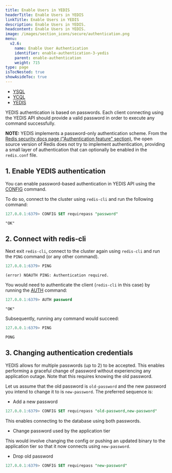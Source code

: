 ```yaml
---
title: Enable Users in YEDIS
headerTitle: Enable Users in YEDIS
linkTitle: Enable Users in YEDIS
description: Enable Users in YEDIS.
headcontent: Enable Users in YEDIS.
image: /images/section_icons/secure/authentication.png
menu:
  v2.6:
    name: Enable User Authentication
    identifier: enable-authentication-3-yedis
    parent: enable-authentication
    weight: 715
type: page
isTocNested: true
showAsideToc: true
---
```


<ul class="nav nav-tabs-alt nav-tabs-yb">
  <li >
    <a href="/latest/secure/enable-authentication/ysql" class="nav-link">
      <i class="icon-postgres" aria-hidden="true"></i>
      YSQL
    </a>
  </li>
  <li >
    <a href="/latest/secure/enable-authentication/ycql" class="nav-link">
      <i class="icon-cassandra" aria-hidden="true"></i>
      YCQL
    </a>
  </li>
  <li>
    <a href="/latest/secure/enable-authentication/yedis" class="nav-link active">
      <i class="icon-redis" aria-hidden="true"></i>
      YEDIS
    </a>
  </li>
</ul>

YEDIS authentication is based on passwords. Each client connecting using the YEDIS API should provide a valid password in order to execute any command successfully.

**NOTE:** YEDIS implements a password-only authentication scheme. From the [Redis security docs page ("Authentication feature" section)](https://redis.io/topics/security), the open source version of Redis does not try to implement authentication, providing a small layer of authentication that can optionally be enabled in the `redis.conf` file.

## 1. Enable YEDIS authentication

You can enable password-based authentication in YEDIS API using the [CONFIG](../../../api/yedis/config/) command.

To do so, connect to the cluster using `redis-cli` and run the following command:

```sql
127.0.0.1:6379> CONFIG SET requirepass "password"
```

```
"OK"
```

## 2. Connect with redis-cli

Next exit `redis-cli`, connect to the cluster again using `redis-cli` and run the `PING` command (or any other command).

```sql
127.0.0.1:6379> PING
```

```
(error) NOAUTH PING: Authentication required.
```

You would need to authenticate the client (`redis-cli` in this case) by running the [AUTH](../../../api/yedis/auth/) command:

```sql
127.0.0.1:6379> AUTH password
```

```
"OK"
```

Subsequently, running any command would succeed:

```sql
127.0.0.1:6379> PING
```

```
PONG
```

## 3. Changing authentication credentials

YEDIS allows for multiple passwords (up to 2) to be accepted. This enables performing a graceful change of password without experiencing any application outage. Note that this requires knowing the old password.

Let us assume that the old password is `old-password` and the new password you intend to change it to is `new-password`. The preferred sequence is:

- Add a new password

```sql
127.0.0.1:6379> CONFIG SET requirepass "old-password,new-password"
```

This enables connecting to the database using both passwords.

- Change password used by the application tier

This would involve changing the config or pushing an updated binary to the application tier so that it now connects using `new-password`.

- Drop old password

```sql
127.0.0.1:6379> CONFIG SET requirepass "new-password"
```
